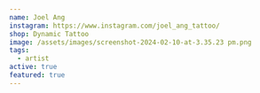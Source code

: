 ```yaml
---
name: Joel Ang
instagram: https://www.instagram.com/joel_ang_tattoo/
shop: Dynamic Tattoo
image: /assets/images/screenshot-2024-02-10-at-3.35.23 pm.png
tags:
  - artist
active: true
featured: true
---
```

